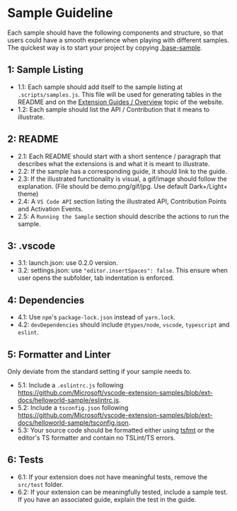 # Sample Guideline

Each sample should have the following components and structure, so that users could have a smooth experience when playing with different samples.
The quickest way is to start your project by copying [.base-sample](https://github.com/Microsoft/vscode-extension-samples/tree/main/.base-sample).

## 1: Sample Listing

- 1.1: Each sample should add itself to the sample listing at `.scripts/samples.js`. This file will be used for generating tables in the README and on the [Extension Guides / Overview](https://code.visualstudio.com/api/extension-guides/overview) topic of the website.
- 1.2: Each sample should list the API / Contribution that it means to illustrate.

## 2: README

- 2.1: Each README should start with a short sentence / paragraph that describes what the extensions is and what it is meant to illustrate.
- 2.2: If the sample has a corresponding guide, it should link to the guide.
- 2.3: If the illustrated functionality is visual, a gif/image should follow the explanation. (File should be demo.png/gif/jpg. Use default Dark+/Light+ theme)
- 2.4: A `VS Code API` section listing the illustrated API, Contribution Points and Activation Events.
- 2.5: A `Running the Sample` section should describe the actions to run the sample.

## 3: .vscode

- 3.1: launch.json: use 0.2.0 version.
- 3.2: settings.json: use `"editor.insertSpaces": false`. This ensure when user opens the subfolder, tab indentation is enforced.

## 4: Dependencies

- 4.1: Use `npm`'s `package-lock.json` instead of `yarn.lock`.
- 4.2: `devDependencies` should include `@types/node`, `vscode`, `typescript` and `eslint`.

## 5: Formatter and Linter

Only deviate from the standard setting if your sample needs to.

- 5.1: Include a `.eslintrc.js` following https://github.com/Microsoft/vscode-extension-samples/blob/ext-docs/helloworld-sample/eslintrc.js.
- 5.2: Include a `tsconfig.json` following https://github.com/Microsoft/vscode-extension-samples/blob/ext-docs/helloworld-sample/tsconfig.json.
- 5.3: Your source code should be formatted either using [tsfmt](https://github.com/vvakame/typescript-formatter) or the editor's TS formatter and contain no TSLint/TS errors.

## 6: Tests

- 6.1: If your extension does not have meaningful tests, remove the `src/test` folder.
- 6.2: If your extension can be meaningfully tested, include a sample test. If you have an associated guide, explain the test in the guide.
